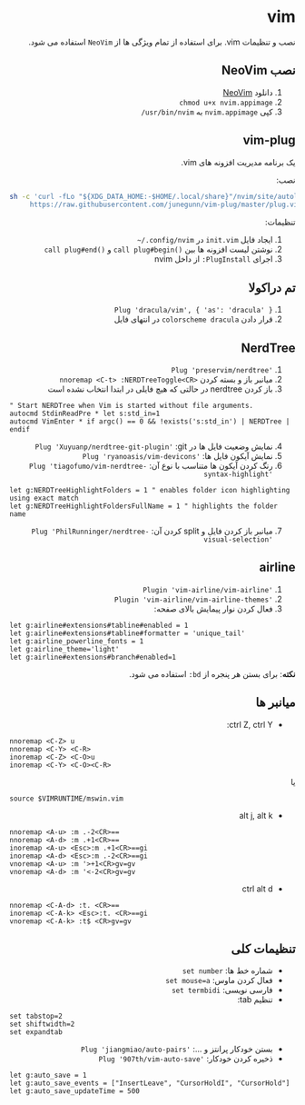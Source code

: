 <div dir="rtl">

# vim

نصب و تنظیمات vim. برای استفاده از تمام ویژگی ها از `NeoVim` استفاده می شود.

## نصب NeoVim
1. دانلود [NeoVim](https://github.com/neovim/neovim)
2. `chmod u+x nvim.appimage`
3. کپی `nvim.appimage` به <span dir="ltr">`/usr/bin/nvim`</span>

## vim-plug
یک برنامه مدیریت افزونه های vim.

نصب:
<div dir="ltr">

```bash
sh -c 'curl -fLo "${XDG_DATA_HOME:-$HOME/.local/share}"/nvim/site/autoload/plug.vim --create-dirs \
     https://raw.githubusercontent.com/junegunn/vim-plug/master/plug.vim'
```
</div>

تنظیمات:
1. ایجاد فایل `init.vim` در <span dir="ltr">`~/.config/nvim`</span>
2. نوشتن لیست افزونه ها بین <span dir="ltr">`call plug#begin()`</span> و <span dir="ltr">`call plug#end()`</span>
3. اجرای <span dir="ltr">`:PlugInstall`</span> از داخل nvim

## تم دراکولا
1. `Plug 'dracula/vim', { 'as': 'dracula' }`
2. قرار دادن `colorscheme dracula` در انتهای فایل

## NerdTree
1. <span dir="ltr">`Plug 'preservim/nerdtree'`</span>
2. میانبر باز و بسته کردن <span dir="ltr">`nnoremap <C-t> :NERDTreeToggle<CR>`</span>
3. باز کردن nerdtree در حالتی که هیچ فایلی در ابتدا انتخاب نشده است

<div dir="ltr">

```vim
" Start NERDTree when Vim is started without file arguments.
autocmd StdinReadPre * let s:std_in=1
autocmd VimEnter * if argc() == 0 && !exists('s:std_in') | NERDTree | endif
```
</div>

4. نمایش وضعیت فایل ها در git: <span dir="ltr">`Plug 'Xuyuanp/nerdtree-git-plugin'`</span>
5. نمایش آیکون فایل ها: <span dir="ltr">`Plug 'ryanoasis/vim-devicons'`</span>
6. رنگ کردن آیکون ها متناسب با نوع آن: <span dir="ltr">`Plug 'tiagofumo/vim-nerdtree-syntax-highlight'`</span>

<div dir="ltr">

```vim
let g:NERDTreeHighlightFolders = 1 " enables folder icon highlighting using exact match
let g:NERDTreeHighlightFoldersFullName = 1 " highlights the folder name
```
</div>

7. میانبر باز کردن فایل و split کردن آن:  <span dir="ltr">`Plug 'PhilRunninger/nerdtree-visual-selection'`</span>

## airline
1. <span dir="ltr">`Plugin 'vim-airline/vim-airline'`</span>
2. <span dir="ltr">`Plugin 'vim-airline/vim-airline-themes'`</span>
3. فعال کردن نوار پیمایش بالای صفحه: 
  
<div dir="ltr">

```vim
let g:airline#extensions#tabline#enabled = 1
let g:airline#extensions#tabline#formatter = 'unique_tail'
let g:airline_powerline_fonts = 1
let g:airline_theme='light'
let g:airline#extensions#branch#enabled=1
```
</div>
  
**نکته**: برای بستن هر پنجره از <span dir="ltr">`:bd`</span> استفاده می شود.

## میانبر ها
- ctrl Z, ctrl Y:
<div dir="ltr">

```vim
nnoremap <C-Z> u
nnoremap <C-Y> <C-R>
inoremap <C-Z> <C-O>u
inoremap <C-Y> <C-O><C-R>
```
</div>
یا
<div dir="ltr">

```vim
source $VIMRUNTIME/mswin.vim
```
</div>

- alt j, alt k
<div dir="ltr">

```vim
nnoremap <A-u> :m .-2<CR>==
nnoremap <A-d> :m .+1<CR>==
inoremap <A-u> <Esc>:m .+1<CR>==gi
inoremap <A-d> <Esc>:m .-2<CR>==gi
vnoremap <A-u> :m '>+1<CR>gv=gv
vnoremap <A-d> :m '<-2<CR>gv=gv
```
</div>

- ctrl alt d
<div dir="ltr">

```vim
nnoremap <C-A-d> :t. <CR>==
inoremap <C-A-k> <Esc>:t. <CR>==gi
vnoremap <C-A-k> :t$ <CR>gv=gv
```
</div>

## تنظیمات کلی
- شماره خط ها: `set number`
- فعال کردن ماوس: `set mouse=a`
- فارسی نویسی: `set termbidi`
- تنظیم tab:
<div dir="ltr">

```vim
set tabstop=2
set shiftwidth=2
set expandtab
```
</div>
  
- بستن خودکار پرانتز و ...: <span dir="ltr">`Plug 'jiangmiao/auto-pairs'`</span>
- ذخیره کردن خودکار: <span dir="ltr">`Plug '907th/vim-auto-save'`</span>

<div dir="ltr">

```vim
let g:auto_save = 1
let g:auto_save_events = ["InsertLeave", "CursorHoldI", "CursorHold"]
let g:auto_save_updateTime = 500
```
</div>
</div>
